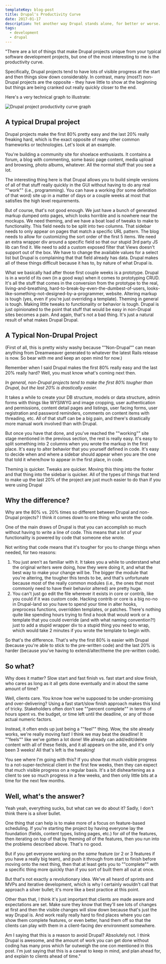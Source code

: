 ```yaml
---
templateKey: blog-post
title: Drupal's Productivity Curve
date: 2017-01-17
description: Yet another way Drupal stands alone, for better or worse.
tags:
  - development
  - drupal
---
```


"There are a lot of things that make Drupal projects unique from your typical software development projects, but one of the most interesting to me is the productivity curve.

Specifically, Drupal projects tend to have lots of visible progress at the start and then things slow down considerably. In contrast, many (most?) non-Drupal projects are the opposite - they have little to show at the beginning but things are being cranked out really quickly closer to the end.

Here's a very technical graph to illustrate:

![Drupal project productivity curve graph](https://dl.airtable.com/9cRA94n2RCyhdpkzZkhN_full_drupal_productivity.png)

A typical Drupal project
------------------------

Drupal projects make the first 80% pretty easy and the last 20% really freaking hard, which is the exact opposite of many other common frameworks or technologies. Let's look at an example.

You're building a community site for shoelace enthusiasts. It contains a forum, a blog with commenting, some basic page content, media upload and browsing, photo albums, whatever. All the normal stuff that you see a lot.

The interesting thing here is that Drupal allows you to build simple versions of all of that stuff really quickly in the GUI without having to do any real ""work"" (i.e., programming). You can have a working (for some definition of that word) site up in a matter of days or a couple weeks at most that satisfies the high level requirements.

But of course, that's not good enough. We just have a bunch of generated markup dumped onto pages, which looks horrible and is nowhere near the mockups. We need theming, and we have a boat load of tweaks to make to functionality. This field needs to be split into two columns. That sidebar needs to only appear on pages that match a specific URL pattern. The blog needs to allow for customizing the sort order of the first 5 items. We need an extra wrapper div around a specific field so that our stupid 3rd party JS lib can find it. We need to add a custom exposed filter that Views doesn't support out of the box. We have to change the available values for a select list but Drupal is complaining that that field already has data. Drupal makes all of these things difficult because it has to, by nature of what Drupal is.

What we basically had after those first couple weeks is a prototype. Drupal is in a world of its own (in a good way) when it comes to prototyping CRUD. It's all the stuff that comes in the conversion from the prototype to the real, living-and-breathing, hard-to-break-by-even-the-dumbest-of-users, looks-like-something-not-designed-by-a-programmer, website. Altering markup is tough (yes, even if you're just overriding a template). Theming in general is tough. Making little tweaks to functionality or behavior is tough. Drupal is just opinionated to the point that stuff that would be easy in non-Drupal sites becomes a pain. And again, that's not a bad thing. It's just a natural result of what makes Drupal Drupal.

A Typical Non-Drupal Project
----------------------------

(First of all, this is pretty wishy washy because ""Non-Drupal"" can mean anything from Dreamweaver generated to whatever the latest Rails release is now. So bear with me and keep an open mind for now.)

Remember when I said Drupal makes the first 80% really easy and the last 20% really hard? Well, you must know what's coming next then. 

_In general, non-Drupal projects tend to make the first 80% tougher than Drupal, but the last 20% is drastically easier._

It takes a while to create your DB structure, models or data structure, admin forms with things like WYSIWYG and image cropping, user authentication and permissions, content detail pages and listings, user facing forms, user registration and password reminders, comments on content items with threading, etc. All of that stuff can be a big pain, and there's drastically more manual work involved than with Drupal.

But once you have that done, and you've reached the ""working"" site stage mentioned in the previous section, the rest is really easy. It's easy to split something into 2 columns when you wrote the markup in the first place. It's easy to alter behavior that you yourself defined in code. It's easy to decide when and where a sidebar should appear when you are the one that told it where/how to appear in the first place, in code.

Theming is quicker. Tweaks are quicker. Moving this thing into the footer and that thing into the sidebar is quicker. All of the types of things that tend to make up the last 20% of the project are just much easier to do than if you were using Drupal

Why the difference?
-------------------

Why are the 80% vs. 20% times so different between Drupal and non-Drupal projects? I think it comes down to one thing: who wrote the code.

One of the main draws of Drupal is that you can accomplish so much without having to write a line of code. This means that a lot of your functionality is powered by code that someone else wrote.

Not writing that code means that it's tougher for you to change things when needed, for two reasons:

1.  You just aren't as familiar with it. It takes you a while to understand what the original writers were doing, how they were doing it, and what the best way to make your change will be. The bigger the module that you're altering, the tougher this tends to be, and that's unfortunate because most of the really common modules (i.e., the ones that most commonly need to have their behavior altered) are pretty huge. 
2.  You can't just go edit the file wherever it exists in core or contrib, like you could if it was custom code. Hacking contrib or core is a big no-no in Drupal-land so you have to spend your time in alter hooks, preprocess functions, overridden templates, or patches. There's nothing quite like spending hours trying to find a hook that would work or a template that you could override (and with what naming convention?!) just to add a stupid wrapper div to a stupid thing you need to wrap, which would take 2 minutes if you wrote the template to begin with.

So that's the difference. That's why the first 80% is easier with Drupal (because you're able to stick to the pre-written code) and the last 20% is harder (because you've having to extend/alter/theme the pre-written code). 

So what?
--------

Why does it matter? Slow start and fast finish vs. fast start and slow finish, who cares as long as it all gets done eventually and in about the same amount of time?

Well, clients care. You know how we're supposed to be under-promising and over-delivering? Using a fast start/slow finish approach makes this kind of tricky. Stakeholders often don't see ""percent complete"" in terms of hours spent vs. the budget, or time left until the deadline, or any of those actual numeric factors.

Instead, it often ends up just being a ""feel"" thing. Wow, the site already works, we're really moving fast! I think we may beat the deadline! It ""feels"" like we've gotten a lot done! We already can add/edit/delete content with all of these fields, and it all appears on the site, and it's only been 3 weeks! All that's left is the tweaking!

You see where I'm going with this? If you show that much visible progress to a not-super-technical client in the first few weeks, then they can expect that much visible progress on a regular basis. It's a bit disheartening as a client to see so much progress in a few weeks, and then only little bits at a time for the next few months.

Well, what's the answer?
------------------------

Yeah yeah, everything sucks, but what can we do about it? Sadly, I don't think there is a silver bullet.

One thing that can help is to make more of a focus on feature-based scheduling. If you're starting the project by having everyone lay the foundation (fields, content types, listing pages, etc.) for _all_ of the features, then iterating on top of that by theming _all_ of the features, then you run into the problems described above. That's no good.

But if you get everyone working on the _same_ feature (or 2 or 3 features if you have a really big team), and push it through from start to finish before moving onto the next thing, then that at least gets you to ""complete"" with a specific thing more quickly than if you sort of built them all out at once.

But that's not exactly a revolutionary idea. We've all heard of sprints and MVPs and iterative development, which is why I certainly wouldn't call that approach a silver bullet; it's more like a best practice at this point.

Other than that, I think it's just important that clients are made aware and expectations are set. Make sure they know that they'll see lots of changes at first and then the visible changes will slow down because that's just the way Drupal is. And work really really hard to find places where you can show them complete features, or even better, hand them off so that the clients can play with them in a client-facing dev environment somewhere.

Am I saying that this is a reason to avoid Drupal? Absolutely not. I think Drupal is awesome, and the amount of work you can get done without coding has many pros which far outweigh the one con mentioned in this post. I'm just saying that this is a caveat to keep in mind, and plan ahead for, and explain to clients ahead of time."